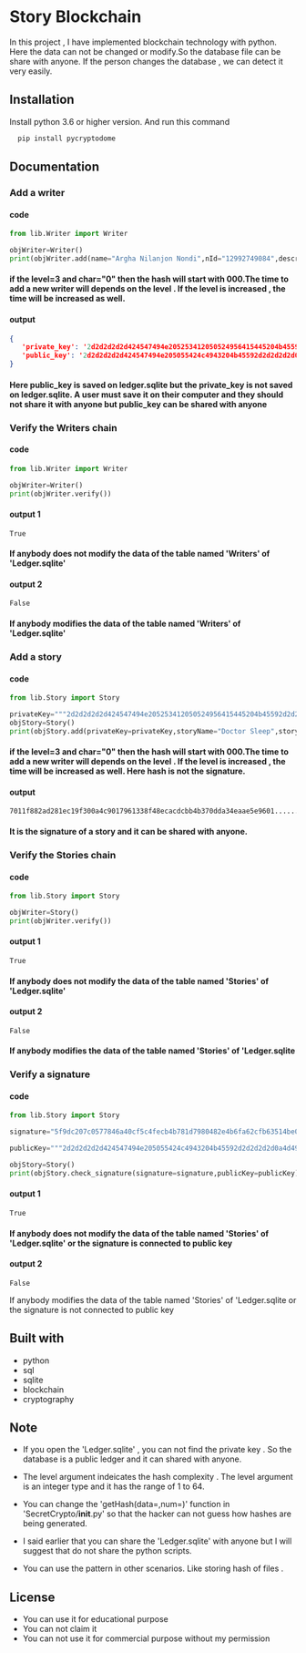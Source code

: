 
# Story Blockchain

In this project , I have implemented blockchain technology with python. Here the data can not be changed or modify.So the database file can be share with anyone. If the person changes the database , we can detect it very easily.

## Installation
Install python 3.6 or higher version.
And run this command
```bash
  pip install pycryptodome
```

  
## Documentation
### Add a writer

#### code
```python
from lib.Writer import Writer

objWriter=Writer()
print(objWriter.add(name="Argha Nilanjon Nondi",nId="12992749084",description="New member",level=3,char="0"))
```
#### if the level=3 and char="0" then the hash will start with 000.The time to add a new writer will depends on the level . If the level is increased , the time will be increased as well.

#### output
```json
{
   'private_key': '2d2d2d2d2d424547494e205253412050524956415445204b45592d2d2d2d2d0a4d4949435851494241414b42675143764a57786177......', 
   'public_key': '2d2d2d2d2d424547494e205055424c4943204b45592d2d2d2d2d0a4d494......'
}
```

#### Here public_key is saved on ledger.sqlite but the private_key is not saved on ledger.sqlite. A user must save it on their computer and they should not share it with anyone but public_key can be shared with anyone

### Verify the Writers chain
#### code
```python
from lib.Writer import Writer

objWriter=Writer()
print(objWriter.verify())
```
#### output 1
```boolean
True
```
#### If anybody does not modify the data of the table named 'Writers' of 'Ledger.sqlite' 

#### output 2
```boolean
False
```
#### If anybody modifies the data of the table named 'Writers' of 'Ledger.sqlite'



### Add a story
#### code
```python
from lib.Story import Story

privateKey="""2d2d2d2d2d424547494e205253412050524956415445204b45592d2d2d..."""
objStory=Story()
print(objStory.add(privateKey=privateKey,storyName="Doctor Sleep",storyDescription="A horror thriller book",level=3,char="0"))
```
#### if the level=3 and char="0" then the hash will start with 000.The time to add a new writer will depends on the level . If the level is increased , the time will be increased as well. Here hash is not the signature.
#### output
  ```text
7011f882ad281ec19f300a4c9017961338f48ecacdcbb4b370dda34eaae5e9601......
```
####  It is the signature of a story and it can be shared with anyone.



### Verify the Stories chain
#### code
```python
from lib.Story import Story

objWriter=Story()
print(objWriter.verify())
```
#### output 1
```boolean
True
```
#### If anybody does not modify the data of the table named 'Stories' of 'Ledger.sqlite' 

#### output 2
```boolean
False
```
#### If anybody modifies the data of the table named 'Stories' of 'Ledger.sqlite

### Verify a signature
#### code
```python
from lib.Story import Story

signature="5f9dc207c0577846a40cf5c4fecb4b781d7980482e4b6fa62cfb63514be01d581535d59da29a....."

publicKey="""2d2d2d2d2d424547494e205055424c4943204b45592d2d2d2d2d0a4d4947664d413047......."""

objStory=Story()
print(objStory.check_signature(signature=signature,publicKey=publicKey))
```
#### output 1
```boolean
True
```
#### If anybody does not modify the data of the table named 'Stories' of 'Ledger.sqlite'  or the signature is connected to public key
#### output 2
```boolean
False
```
 If anybody modifies the data of the table named 'Stories' of 'Ledger.sqlite or the signature is not connected to public key

## Built with

 - python
 - sql
 - sqlite
- blockchain
- cryptography

  
## Note
- If you open the 'Ledger.sqlite' , you can not find the private key . So the database is a public ledger and it can shared with anyone.

- The level argument indeicates the hash complexity . The level argument is an integer type and it has the range of 1 to 64.

- You can change the 'getHash(data=,num=)' function in 'SecretCrypto/__init__.py'  so that  the hacker can not guess how hashes are being generated.

- I said earlier that you can share the 'Ledger.sqlite' with anyone but I will suggest that do not share the python scripts.

- You can use the pattern in other scenarios. Like storing hash of files .
  
## License
- You can use it for educational purpose
- You can not claim it
- You can not use it for commercial purpose without my permission

  